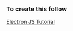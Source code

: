### To create this follow
[Electron JS Tutorial](https://www.electronjs.org/docs/latest/tutorial/tutorial-prerequisites)